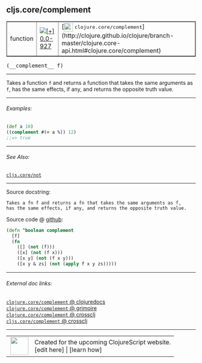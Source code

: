 ## cljs.core/complement



 <table border="1">
<tr>
<td>function</td>
<td><a href="https://github.com/cljsinfo/cljs-api-docs/tree/0.0-927"><img valign="middle" alt="[+] 0.0-927" title="Added in 0.0-927" src="https://img.shields.io/badge/+-0.0--927-lightgrey.svg"></a> </td>
<td>
[<img height="24px" valign="middle" src="http://i.imgur.com/1GjPKvB.png"> <samp>clojure.core/complement</samp>](http://clojure.github.io/clojure/branch-master/clojure.core-api.html#clojure.core/complement)
</td>
</tr>
</table>


 <samp>
(__complement__ f)<br>
</samp>

---

Takes a function `f` and returns a function that takes the same arguments as
`f`, has the same effects, if any, and returns the opposite truth value.

---

###### Examples:

```clj
(def a 10)
((complement #(= a %)) 12)
;;=> true
```

---

###### See Also:

[`cljs.core/not`](cljs.core_not.md)<br>

---


Source docstring:

```
Takes a fn f and returns a fn that takes the same arguments as f,
has the same effects, if any, and returns the opposite truth value.
```


Source code @ [github](https://github.com/clojure/clojurescript/blob/r2814/src/cljs/cljs/core.cljs#L3333-L3341):

```clj
(defn ^boolean complement
  [f]
  (fn
    ([] (not (f)))
    ([x] (not (f x)))
    ([x y] (not (f x y)))
    ([x y & zs] (not (apply f x y zs)))))
```

<!--
Repo - tag - source tree - lines:

 <pre>
clojurescript @ r2814
└── src
    └── cljs
        └── cljs
            └── <ins>[core.cljs:3333-3341](https://github.com/clojure/clojurescript/blob/r2814/src/cljs/cljs/core.cljs#L3333-L3341)</ins>
</pre>

-->

---



###### External doc links:

[`clojure.core/complement` @ clojuredocs](http://clojuredocs.org/clojure.core/complement)<br>
[`clojure.core/complement` @ grimoire](http://conj.io/store/v1/org.clojure/clojure/1.7.0-beta3/clj/clojure.core/complement/)<br>
[`clojure.core/complement` @ crossclj](http://crossclj.info/fun/clojure.core/complement.html)<br>
[`cljs.core/complement` @ crossclj](http://crossclj.info/fun/cljs.core.cljs/complement.html)<br>

---

 <table>
<tr><td>
<img valign="middle" align="right" width="48px" src="http://i.imgur.com/Hi20huC.png">
</td><td>
Created for the upcoming ClojureScript website.<br>
[edit here] | [learn how]
</td></tr></table>

[edit here]:https://github.com/cljsinfo/cljs-api-docs/blob/master/cljsdoc/cljs.core_complement.cljsdoc
[learn how]:https://github.com/cljsinfo/cljs-api-docs/wiki/cljsdoc-files

<!--

This information was too distracting to show to readers, but I'll leave it
commented here since it is helpful to:

- pretty-print the data used to generate this document
- and show how to retrieve that data



The API data for this symbol:

```clj
{:description "Takes a function `f` and returns a function that takes the same arguments as\n`f`, has the same effects, if any, and returns the opposite truth value.",
 :return-type boolean,
 :ns "cljs.core",
 :name "complement",
 :signature ["[f]"],
 :history [["+" "0.0-927"]],
 :type "function",
 :related ["cljs.core/not"],
 :full-name-encode "cljs.core_complement",
 :source {:code "(defn ^boolean complement\n  [f]\n  (fn\n    ([] (not (f)))\n    ([x] (not (f x)))\n    ([x y] (not (f x y)))\n    ([x y & zs] (not (apply f x y zs)))))",
          :title "Source code",
          :repo "clojurescript",
          :tag "r2814",
          :filename "src/cljs/cljs/core.cljs",
          :lines [3333 3341]},
 :examples [{:id "69e359",
             :content "```clj\n(def a 10)\n((complement #(= a %)) 12)\n;;=> true\n```"}],
 :full-name "cljs.core/complement",
 :clj-symbol "clojure.core/complement",
 :docstring "Takes a fn f and returns a fn that takes the same arguments as f,\nhas the same effects, if any, and returns the opposite truth value."}

```

Retrieve the API data for this symbol:

```clj
;; from Clojure REPL
(require '[clojure.edn :as edn])
(-> (slurp "https://raw.githubusercontent.com/cljsinfo/cljs-api-docs/catalog/cljs-api.edn")
    (edn/read-string)
    (get-in [:symbols "cljs.core/complement"]))
```

-->
